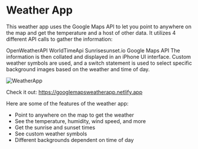 # Weather App

This weather app uses the Google Maps API to let you point to anywhere on the map and get the temperature and a host of other data. It utilizes 4 different API calls to gather the information:

OpenWeatherAPI
WorldTimeApi
Sunrisesunset.io
Google Maps API
The information is then collated and displayed in an iPhone UI interface. Custom weather symbols are used, and a switch statement is used to select specific background images based on the weather and time of day.

![WeatherApp](https://github.com/marlybone/weather-app/assets/41431476/ac3d6efb-9918-4164-ba93-0aee16933267)

Check it out: https://googlemapsweatherapp.netlify.app

Here are some of the features of the weather app:

* Point to anywhere on the map to get the weather
* See the temperature, humidity, wind speed, and more
* Get the sunrise and sunset times
* See custom weather symbols
* Different backgrounds dependent on time of day
